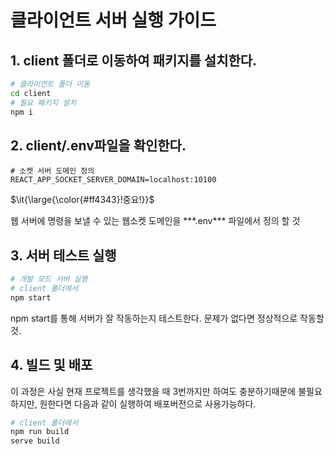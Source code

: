 # 클라이언트 서버 실행 가이드

## 1. **client** 폴더로 이동하여 패키지를 설치한다.
```bash
# 클라이언트 폴더 이동
cd client
# 필요 패키지 설치
npm i
```

## 2. client/.env파일을 확인한다.
```dotenv
# 소켓 서버 도메인 정의
REACT_APP_SOCKET_SERVER_DOMAIN=localhost:10100
```
<p>$\it{\large{\color{#ff4343}!중요!}}$</p>웹 서버에 명령을 보낼 수 있는 웹소켓 도메인을 ***.env*** 파일에서 정의 할 것

## 3. 서버 테스트 실행
```bash
# 개발 모드 서버 실행
# client 폴더에서
npm start
```
npm start를 통해 서버가 잘 작동하는지 테스트한다. 문제가 없다면 정상적으로 작동할 것.

## 4. 빌드 및 배포
이 과정은 사실 현재 프로젝트를 생각했을 때 3번까지만 하여도 충분하기때문에 불필요하지만, 원한다면 다음과 같이 실행하여 배포버전으로 사용가능하다.
```bash
# client 폴더에서
npm run build
serve build
```

